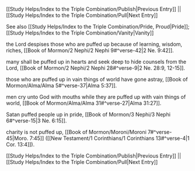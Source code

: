 [[Study Helps/Index to the Triple Combination/Publish|Previous Entry]]  ||  [[Study Helps/Index to the Triple Combination/Pull|Next Entry]]

 See also [[Study Helps/Index to the Triple Combination/Pride, Proud|Pride]]; [[Study Helps/Index to the Triple Combination/Vanity|Vanity]]

 the Lord despises those who are puffed up because of learning, wisdom, riches, [[Book of Mormon/2 Nephi/2 Nephi 9#^verse-42|2 Ne. 9:42]].

 many shall be puffed up in hearts and seek deep to hide counsels from the Lord, [[Book of Mormon/2 Nephi/2 Nephi 28#^verse-9|2 Ne. 28:9, 12-15]].

 those who are puffed up in vain things of world have gone astray, [[Book of Mormon/Alma/Alma 5#^verse-37|Alma 5:37]].

 men cry unto God with mouths while they are puffed up with vain things of world, [[Book of Mormon/Alma/Alma 31#^verse-27|Alma 31:27]].

 Satan puffed people up in pride, [[Book of Mormon/3 Nephi/3 Nephi 6#^verse-15|3 Ne. 6:15]].

 charity is not puffed up, [[Book of Mormon/Moroni/Moroni 7#^verse-45|Moro. 7:45]] ([[New Testament/1 Corinthians/1 Corinthians 13#^verse-4|1 Cor. 13:4]]).

[[Study Helps/Index to the Triple Combination/Publish|Previous Entry]]  ||  [[Study Helps/Index to the Triple Combination/Pull|Next Entry]]